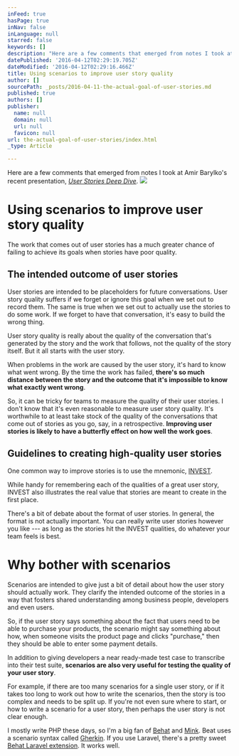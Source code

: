 ```yaml
---
inFeed: true
hasPage: true
inNav: false
inLanguage: null
starred: false
keywords: []
description: "Here are a few comments that emerged from notes I took at Amir Barylko’s recent presentation,\_User Stories Deep Dive.\_"
datePublished: '2016-04-12T02:29:19.705Z'
dateModified: '2016-04-12T02:29:16.466Z'
title: Using scenarios to improve user story quality
author: []
sourcePath: _posts/2016-04-11-the-actual-goal-of-user-stories.md
published: true
authors: []
publisher:
  name: null
  domain: null
  url: null
  favicon: null
url: the-actual-goal-of-user-stories/index.html
_type: Article

---
```

Here are a few comments that emerged from notes I took at Amir Barylko's recent presentation, _[User Stories Deep Dive][0]_. ![](https://the-grid-user-content.s3-us-west-2.amazonaws.com/f70e5528-f20b-4014-b660-b71fb50a2b93.jpg)

# Using scenarios to improve user story quality

The work that comes out of user stories has a much greater chance of failing to achieve its goals when stories have poor quality. 

## The intended outcome of user stories

User stories are intended to be placeholders for future conversations. User story quality suffers if we forget or ignore this goal when we set out to record them. The same is true when we set out to actually use the stories to do some work. If we forget to have that conversation, it's easy to build the wrong thing.

User story quality is really about the quality of the conversation that's generated by the story and the work that follows, not the quality of the story itself. But it all starts with the user story. 

When problems in the work are caused by the user story, it's hard to know what went wrong. By the time the work has failed, **there's so much distance between the story and the outcome that it's impossible to know what exactly went wrong**. 

So, it can be tricky for teams to measure the quality of their user stories. I don't know that it's even reasonable to measure user story quality. It's worthwhile to at least take stock of the quality of the conversations that come out of stories as you go, say, in a retrospective. **Improving user stories is likely to have a butterfly effect on how well the work goes**. 

## Guidelines to creating high-quality user stories 

One common way to improve stories is to use the mnemonic, [INVEST][1].

While handy for remembering each of the qualities of a great user story, INVEST also illustrates the real value that stories are meant to create in the first place.

There's a bit of debate about the format of user stories. In general, the format is not actually important. You can really write user stories however you like --- as long as the stories hit the INVEST qualities, do whatever your team feels is best.

# Why bother with scenarios

Scenarios are intended to give just a bit of detail about how the user story should actually work. They clarify the intended outcome of the stories in a way that fosters shared understanding among business people, developers and even users.

So, if the user story says something about the fact that users need to be able to purchase your products, the scenario might say something about how, when someone visits the product page and clicks "purchase," then they should be able to enter some payment details.

In addition to giving developers a near ready-made test case to transcribe into their test suite, **scenarios are also very useful for testing the quality of your user story**.

For example, if there are too many scenarios for a single user story, or if it takes too long to work out how to write the scenarios, then the story is too complex and needs to be split up. If you're not even sure where to start, or how to write a scenario for a user story, then perhaps the user story is not clear enough. 

I mostly write PHP these days, so I'm a big fan of [Behat][2] and [Mink][3]. Beat uses a scenario syntax called [Gherkin][4]. If you use Laravel, there's a pretty sweet [Behat Laravel extension][5]. It works well.

[0]: http://www.meetup.com/agilewpg/events/223767341/
[1]: http://xp123.com/articles/invest-in-good-stories-and-smart-tasks/
[2]: http://docs.behat.org/en/v3.0/
[3]: http://mink.behat.org/en/latest/
[4]: http://docs.behat.org/en/v3.0/guides/1.gherkin.html#gherkin-syntax
[5]: https://github.com/laracasts/Behat-Laravel-Extension